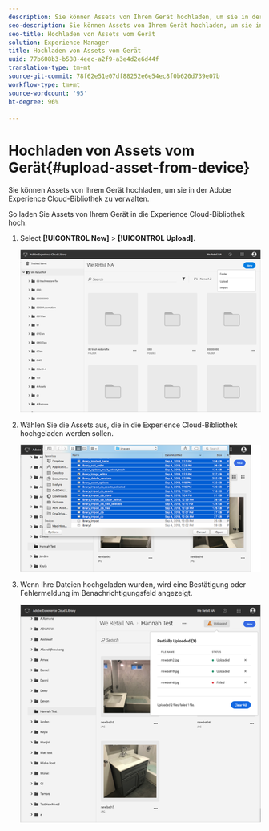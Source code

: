 ```yaml
---
description: Sie können Assets von Ihrem Gerät hochladen, um sie in der Adobe Experience Cloud-Bibliothek zu verwalten.
seo-description: Sie können Assets von Ihrem Gerät hochladen, um sie in der Adobe Experience Cloud-Bibliothek zu verwalten.
seo-title: Hochladen von Assets vom Gerät
solution: Experience Manager
title: Hochladen von Assets vom Gerät
uuid: 77b608b3-b588-4eec-a2f9-a3e4d2e6d44f
translation-type: tm+mt
source-git-commit: 78f62e51e07df88252e6e54ec8f0b620d739e07b
workflow-type: tm+mt
source-wordcount: '95'
ht-degree: 96%

---
```



# Hochladen von Assets vom Gerät{#upload-asset-from-device}

Sie können Assets von Ihrem Gerät hochladen, um sie in der Adobe Experience Cloud-Bibliothek zu verwalten.

So laden Sie Assets von Ihrem Gerät in die Experience Cloud-Bibliothek hoch:

1. Select **[!UICONTROL New]** > **[!UICONTROL Upload]**.

   ![](assets/library_new_folder_upload.png)

1. Wählen Sie die Assets aus, die in die Experience Cloud-Bibliothek hochgeladen werden sollen.

   ![](assets/library_upload_assets_device.png)

1. Wenn Ihre Dateien hochgeladen wurden, wird eine Bestätigung oder Fehlermeldung im Benachrichtigungsfeld angezeigt.

   ![](assets/library_error_confirm_messages.png)

